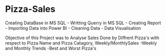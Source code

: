 # Pizza-Sales

Creating DataBase in MS SQL - Writting Querry in MS SQL - Creating Report - Importing Data into Power BI - Cleaning Data - Data Visualisation

Objective of this Project was to Analyse Sales Done by Diffrent Pizza's with respect to Pizza Name and Pizza Catagory, Weekly/MonthlySales
-Weekly and Monthly Trends 
-Best and Worst Pizza's 

